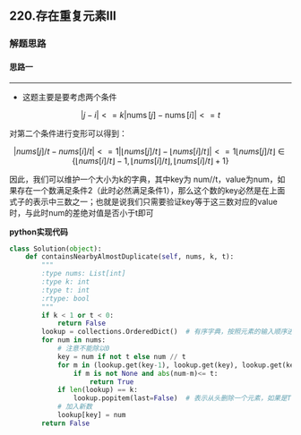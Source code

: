 ## 220.存在重复元素III
### 解题思路
#### 思路一
****
- 这题主要是要考虑两个条件

```math
| j - i | < = k   

| \operatorname { nums } [ j ] - \operatorname { nums } [ i ] | < = t
```
对第二个条件进行变形可以得到：

```math
| n u m s [ j ] / t - n u m s [ i ] / t | < = 1  

| \lfloor n u m s [ j ] / t \rfloor - \lfloor n u m s [ i ] / t \rfloor | < = 1

\lfloor nums [ j ] / t \rfloor \in \{ \lfloor nums [ i ] / t \rfloor - 1, \lfloor nums [ i ] / t \rfloor, \lfloor nums [ i ] / t \rfloor + 1 \}
```
因此，我们可以维护一个大小为k的字典，其中key为 num//t，value为num，如果存在一个数满足条件2（此时必然满足条件1），那么这个数的key必然是在上面式子的表示中三数之一；也就是说我们只需要验证key等于这三数对应的value时，与此时num的差绝对值是否小于t即可


**python实现代码**

```python
class Solution(object):
    def containsNearbyAlmostDuplicate(self, nums, k, t):
        """
        :type nums: List[int]
        :type k: int
        :type t: int
        :rtype: bool
        """
        if k < 1 or t < 0:
            return False
        lookup = collections.OrderedDict()  # 有序字典，按照元素的输入顺序进行排序
        for num in nums:
            # 注意不能除以0
            key = num if not t else num // t
            for m in (lookup.get(key-1), lookup.get(key), lookup.get(key+1)):
                if m is not None and abs(num-m)<= t:
                    return True
            if len(lookup) == k:
                lookup.popitem(last=False)  # 表示从头删除一个元素，如果是True或者不加参数表示从尾部删除 
            # 加入新数
            lookup[key] = num
        return False

```

